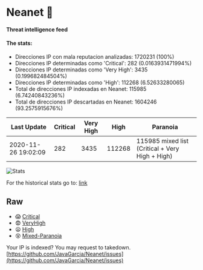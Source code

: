 # Neanet :hocho:
#### Threat intelligence feed
#### The stats:

- Direcciones IP con mala reputacion analizadas: 1720231 (100%)
- Direcciones IP determinadas como 'Critical':  282 (0.0163931471994%)
- Direcciones IP determinadas como 'Very High':  3435 (0.199682484504%)
- Direcciones IP determinadas como 'High':  112268 (6.52633280065)
- Total de direcciones IP indexadas en Neanet:  115985 (6.74240843236%)
- Total de direcciones IP descartadas en Neanet:  1604246 (93.2575915676%)

| Last Update | Critical | Very High | High | Paranoia |
| --- | --- | --- | --- | --- |
| 2020-11-26 19:02:09 | 282 | 3435 | 112268 | 115985 mixed list (Critical + Very High + High)|

![Stats](https://docs.google.com/spreadsheets/d/e/2PACX-1vSnaNMIXVabIpDJjufMlzH7poXnshF3mgd8Is1g9ytUEzVsP5my4Trn8f-xkoLLQ38xpL3HtmUexLo6/pubchart?oid=501124687&format=image)

For the historical stats go to: [link](/stats.csv)
## Raw
- :scream: [Critical](https://raw.githubusercontent.com/JavaGarcia/Neanet/master/blacklists/neanet_critical.txt)
- :fearful: [VeryHigh](https://raw.githubusercontent.com/JavaGarcia/Neanet/master/blacklists/neanet_veryHigh.txtt)
- :frowning: [High](https://raw.githubusercontent.com/JavaGarcia/Neanet/master/blacklists/neanet_high.txt)
- :dizzy_face: [Mixed-Paranoia](https://raw.githubusercontent.com/JavaGarcia/Neanet/master/blacklists/neanet_all.txt)


Your IP is indexed? You may request to takedown. [https://github.com/JavaGarcia/Neanet/issues](https://github.com/JavaGarcia/Neanet/issues)


























































































































































































































































































































































































































































































































































































































































































































































































































































































































































































































































































































































































































































































































































































































































































































































































































































































































































































































































































































































































































































































































































































































































































































































































































































































































